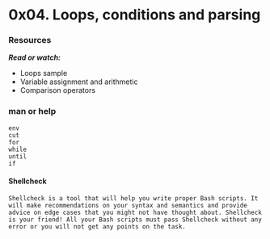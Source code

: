 # 0x04. Loops, conditions and parsing


### Resources
***Read or watch:***
* Loops sample
* Variable assignment and arithmetic
* Comparison operators

### man or help
```
env
cut
for
while
until
if
```

#### Shellcheck
```
Shellcheck is a tool that will help you write proper Bash scripts. It will make recommendations on your syntax and semantics and provide advice on edge cases that you might not have thought about. Shellcheck is your friend! All your Bash scripts must pass Shellcheck without any error or you will not get any points on the task.
```



